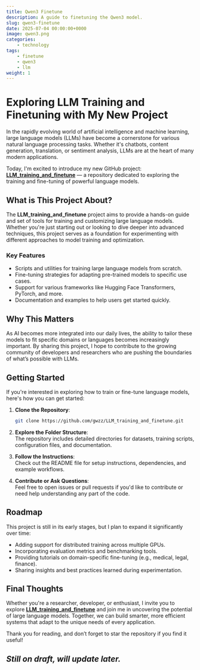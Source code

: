 ```yaml
---
title: Qwen3 Finetune
description: A guide to finetuning the Qwen3 model.
slug: qwen3-finetune
date: 2025-07-04 00:00:00+0000
image: qwen3.png
categories:
    - technology
tags:
    - finetune
    - qwen3
    - llm
weight: 1
---
```


# Exploring LLM Training and Finetuning with My New Project

In the rapidly evolving world of artificial intelligence and machine learning, large language models (LLMs) have become a cornerstone for various natural language processing tasks. Whether it's chatbots, content generation, translation, or sentiment analysis, LLMs are at the heart of many modern applications.

Today, I'm excited to introduce my new GitHub project: **[LLM_training_and_finetune](https://github.com/gwzz/LLM_training_and_finetune)** — a repository dedicated to exploring the training and fine-tuning of powerful language models.

## What is This Project About?

The **LLM_training_and_finetune** project aims to provide a hands-on guide and set of tools for training and customizing large language models. Whether you're just starting out or looking to dive deeper into advanced techniques, this project serves as a foundation for experimenting with different approaches to model training and optimization.

### Key Features
- Scripts and utilities for training large language models from scratch.
- Fine-tuning strategies for adapting pre-trained models to specific use cases.
- Support for various frameworks like Hugging Face Transformers, PyTorch, and more.
- Documentation and examples to help users get started quickly.

## Why This Matters

As AI becomes more integrated into our daily lives, the ability to tailor these models to fit specific domains or languages becomes increasingly important. By sharing this project, I hope to contribute to the growing community of developers and researchers who are pushing the boundaries of what’s possible with LLMs.

## Getting Started

If you're interested in exploring how to train or fine-tune language models, here's how you can get started:

1. **Clone the Repository**:  
   ```bash
   git clone https://github.com/gwzz/LLM_training_and_finetune.git
   ```

2. **Explore the Folder Structure**:  
   The repository includes detailed directories for datasets, training scripts, configuration files, and documentation.

3. **Follow the Instructions**:  
   Check out the README file for setup instructions, dependencies, and example workflows.

4. **Contribute or Ask Questions**:  
   Feel free to open issues or pull requests if you'd like to contribute or need help understanding any part of the code.

## Roadmap

This project is still in its early stages, but I plan to expand it significantly over time:
- Adding support for distributed training across multiple GPUs.
- Incorporating evaluation metrics and benchmarking tools.
- Providing tutorials on domain-specific fine-tuning (e.g., medical, legal, finance).
- Sharing insights and best practices learned during experimentation.

## Final Thoughts

Whether you're a researcher, developer, or enthusiast, I invite you to explore **[LLM_training_and_finetune](https://github.com/gwzz/LLM_training_and_finetune)** and join me in uncovering the potential of large language models. Together, we can build smarter, more efficient systems that adapt to the unique needs of every application.

Thank you for reading, and don’t forget to star the repository if you find it useful!

*Still on draft, will update later.*
---
